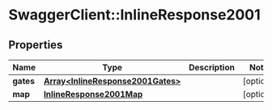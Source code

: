 # SwaggerClient::InlineResponse2001

## Properties
Name | Type | Description | Notes
------------ | ------------- | ------------- | -------------
**gates** | [**Array&lt;InlineResponse2001Gates&gt;**](InlineResponse2001Gates.md) |  | [optional] 
**map** | [**InlineResponse2001Map**](InlineResponse2001Map.md) |  | [optional] 


